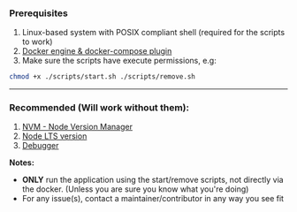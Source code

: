 ### Prerequisites

1. Linux-based system with POSIX compliant shell (required for the scripts to work)
2. [Docker engine & docker-compose plugin](../../tools/docker.md)
3. Make sure the scripts have execute permissions, e.g:

```bash
chmod +x ./scripts/start.sh ./scripts/remove.sh
```

---

### Recommended (Will work without them):

1. [NVM - Node Version Manager](https://github.com/nvm-sh/nvm#installing-and-updating)
2. [Node LTS version](https://github.com/nvm-sh/nvm#long-term-support)
3. [Debugger](../../web/node/debugger/typescript/README.md)

**Notes:**

- **ONLY** run the application using the start/remove scripts, not directly via
  the docker. (Unless you are sure you know what you're doing)
- For any issue(s), contact a maintainer/contributor in any way you see fit
